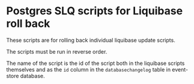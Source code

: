# Postgres SLQ scripts for Liquibase roll back

These scripts are for rolling back individual liquibase update scripts. 

The scripts must be run in reverse order. 

The name of the script is the id of the script both in the liquibase scripts themselves 
and as the `id` column in the `databasechangelog` table in event-store database. 